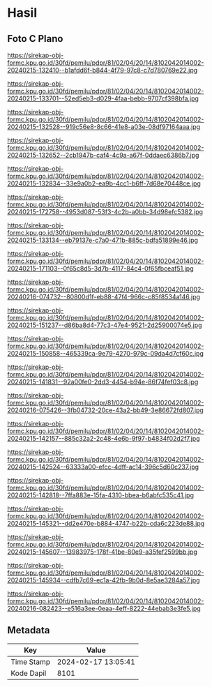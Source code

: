 # Hasil

## Foto C Plano

https://sirekap-obj-formc.kpu.go.id/30fd/pemilu/pdpr/81/02/04/20/14/8102042014002-20240215-132410--b1afdd6f-b844-4f79-97c8-c7d780769e22.jpg

https://sirekap-obj-formc.kpu.go.id/30fd/pemilu/pdpr/81/02/04/20/14/8102042014002-20240215-133701--52ed5eb3-d029-4faa-bebb-9707cf398bfa.jpg

https://sirekap-obj-formc.kpu.go.id/30fd/pemilu/pdpr/81/02/04/20/14/8102042014002-20240215-132528--919c56e8-8c66-41e8-a03e-08df97164aaa.jpg

https://sirekap-obj-formc.kpu.go.id/30fd/pemilu/pdpr/81/02/04/20/14/8102042014002-20240215-132652--2cb1947b-caf4-4c9a-a67f-0ddaec6386b7.jpg

https://sirekap-obj-formc.kpu.go.id/30fd/pemilu/pdpr/81/02/04/20/14/8102042014002-20240215-132834--33e9a0b2-ea9b-4cc1-b6ff-7d68e70448ce.jpg

https://sirekap-obj-formc.kpu.go.id/30fd/pemilu/pdpr/81/02/04/20/14/8102042014002-20240215-172758--4953d087-53f3-4c2b-a0bb-34d98efc5382.jpg

https://sirekap-obj-formc.kpu.go.id/30fd/pemilu/pdpr/81/02/04/20/14/8102042014002-20240215-133134--eb79137e-c7a0-471b-885c-bdfa51899e46.jpg

https://sirekap-obj-formc.kpu.go.id/30fd/pemilu/pdpr/81/02/04/20/14/8102042014002-20240215-171103--0f65c8d5-3d7b-4117-84c4-0f65fbceaf51.jpg

https://sirekap-obj-formc.kpu.go.id/30fd/pemilu/pdpr/81/02/04/20/14/8102042014002-20240216-074732--80800d1f-eb88-47f4-966c-c85f8534a146.jpg

https://sirekap-obj-formc.kpu.go.id/30fd/pemilu/pdpr/81/02/04/20/14/8102042014002-20240215-151237--d86ba8d4-77c3-47e4-9521-2d25900074e5.jpg

https://sirekap-obj-formc.kpu.go.id/30fd/pemilu/pdpr/81/02/04/20/14/8102042014002-20240215-150858--465339ca-9e79-4270-979c-09da4d7cf60c.jpg

https://sirekap-obj-formc.kpu.go.id/30fd/pemilu/pdpr/81/02/04/20/14/8102042014002-20240215-141831--92a00fe0-2dd3-4454-b94e-86f74fef03c8.jpg

https://sirekap-obj-formc.kpu.go.id/30fd/pemilu/pdpr/81/02/04/20/14/8102042014002-20240216-075426--3fb04732-20ce-43a2-bb49-3e86672fd807.jpg

https://sirekap-obj-formc.kpu.go.id/30fd/pemilu/pdpr/81/02/04/20/14/8102042014002-20240215-142157--885c32a2-2c48-4e6b-9f97-b4834f02d2f7.jpg

https://sirekap-obj-formc.kpu.go.id/30fd/pemilu/pdpr/81/02/04/20/14/8102042014002-20240215-142524--63333a00-efcc-4dff-ac14-396c5d60c237.jpg

https://sirekap-obj-formc.kpu.go.id/30fd/pemilu/pdpr/81/02/04/20/14/8102042014002-20240215-142818--7ffa883e-15fa-4310-bbea-b6abfc535c41.jpg

https://sirekap-obj-formc.kpu.go.id/30fd/pemilu/pdpr/81/02/04/20/14/8102042014002-20240215-145321--dd2e470e-b884-4747-b22b-cda6c223de88.jpg

https://sirekap-obj-formc.kpu.go.id/30fd/pemilu/pdpr/81/02/04/20/14/8102042014002-20240215-145607--13983975-178f-41be-80e9-a35fef2599bb.jpg

https://sirekap-obj-formc.kpu.go.id/30fd/pemilu/pdpr/81/02/04/20/14/8102042014002-20240215-145934--cdfb7c69-ec1a-42fb-9b0d-8e5ae3284a57.jpg

https://sirekap-obj-formc.kpu.go.id/30fd/pemilu/pdpr/81/02/04/20/14/8102042014002-20240216-082423--e516a3ee-0eaa-4eff-8222-44ebab3e3fe5.jpg


## Metadata

| Key        | Value               |
| ---------- | ------------------- |
| Time Stamp | 2024-02-17 13:05:41 |
| Kode Dapil | 8101                |



